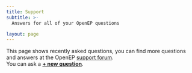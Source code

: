 ```yaml
---
title: Support
subtitle: >-
  Answers for all of your OpenEP questions

layout: page
---
```


This page shows recently asked questions, you can find more questions and answers at the OpenEP [support forum](https://support.openep.io).  
You can ask a **[&#43; new question](https://support.openep.io/new-topic?)**.

<d-topics-list discourse-url="https://openep.trydiscourse.com/" template="complete"></d-topics-list>

<script type="text/javascript" src="https://openep.trydiscourse.com/javascripts/embed-topics.js"></script>

